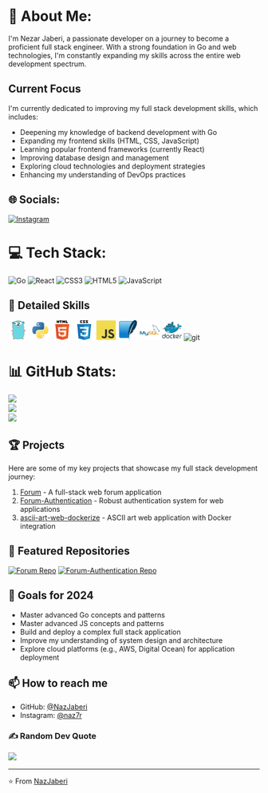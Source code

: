 # 💫 About Me:
I'm Nezar Jaberi, a passionate developer on a journey to become a proficient full stack engineer. With a strong foundation in Go and web technologies, I'm constantly expanding my skills across the entire web development spectrum.

## Current Focus

I'm currently dedicated to improving my full stack development skills, which includes:

- Deepening my knowledge of backend development with Go
- Expanding my frontend skills (HTML, CSS, JavaScript)
- Learning popular frontend frameworks (currently React)
- Improving database design and management
- Exploring cloud technologies and deployment strategies
- Enhancing my understanding of DevOps practices

## 🌐 Socials:
[![Instagram](https://img.shields.io/badge/Instagram-%23E4405F.svg?logo=Instagram&logoColor=white)](https://instagram.com/naz7r) 

# 💻 Tech Stack:
![Go](https://img.shields.io/badge/go-%2300ADD8.svg?style=for-the-badge&logo=go&logoColor=white) ![React](https://img.shields.io/badge/react-%2320232a.svg?style=for-the-badge&logo=react&logoColor=%2361DAFB) ![CSS3](https://img.shields.io/badge/css3-%231572B6.svg?style=for-the-badge&logo=css3&logoColor=white) ![HTML5](https://img.shields.io/badge/html5-%23E34F26.svg?style=for-the-badge&logo=html5&logoColor=white) ![JavaScript](https://img.shields.io/badge/javascript-%23323330.svg?style=for-the-badge&logo=javascript&logoColor=%23F7DF1E)

## 🚀 Detailed Skills
<p align="left">
  <img src="https://raw.githubusercontent.com/devicons/devicon/master/icons/go/go-original.svg" alt="go" width="40" height="40"/>
  <img src="https://raw.githubusercontent.com/devicons/devicon/master/icons/python/python-original.svg" alt="python" width="40" height="40"/>
  <img src="https://raw.githubusercontent.com/devicons/devicon/master/icons/html5/html5-original-wordmark.svg" alt="html5" width="40" height="40"/>
  <img src="https://raw.githubusercontent.com/devicons/devicon/master/icons/css3/css3-original-wordmark.svg" alt="css3" width="40" height="40"/>
  <img src="https://raw.githubusercontent.com/devicons/devicon/master/icons/javascript/javascript-original.svg" alt="javascript" width="40" height="40"/>
  <img src="https://raw.githubusercontent.com/devicons/devicon/master/icons/sqlite/sqlite-original.svg" alt="sqlite" width="40" height="40"/>
  <img src="https://raw.githubusercontent.com/devicons/devicon/master/icons/mysql/mysql-original-wordmark.svg" alt="mysql" width="40" height="40"/>
  <img src="https://raw.githubusercontent.com/devicons/devicon/master/icons/docker/docker-original-wordmark.svg" alt="docker" width="40" height="40"/>
  <img src="https://www.vectorlogo.zone/logos/git-scm/git-scm-icon.svg" alt="git" width="40" height="40"/>
</p>

# 📊 GitHub Stats:
![](https://github-readme-stats.vercel.app/api?username=NazJaberi&theme=material-palenight&hide_border=false&include_all_commits=true&count_private=true)<br/>
![](https://github-readme-streak-stats.herokuapp.com/?user=NazJaberi&theme=material-palenight&hide_border=false)<br/>
![](https://github-readme-stats.vercel.app/api/top-langs/?username=NazJaberi&theme=material-palenight&hide_border=false&include_all_commits=true&count_private=true&layout=compact)

## 🏆 Projects
Here are some of my key projects that showcase my full stack development journey:

1. [Forum](https://github.com/NazJaberi/Forum) - A full-stack web forum application
2. [Forum-Authentication](https://github.com/NazJaberi/Forum-Authentication) - Robust authentication system for web applications
3. [ascii-art-web-dockerize](https://github.com/NazJaberi/ascii-art-web-dockerize) - ASCII art web application with Docker integration

## 🌟 Featured Repositories
[![Forum Repo](https://github-readme-stats.vercel.app/api/pin/?username=NazJaberi&repo=Forum)](https://github.com/NazJaberi/Forum)
[![Forum-Authentication Repo](https://github-readme-stats.vercel.app/api/pin/?username=NazJaberi&repo=Forum-Authentication)](https://github.com/NazJaberi/Forum-Authentication)

## 🎯 Goals for 2024
- Master advanced Go concepts and patterns
- Master advanced JS concepts and patterns
- Build and deploy a complex full stack application
- Improve my understanding of system design and architecture
- Explore cloud platforms (e.g., AWS, Digital Ocean) for application deployment

## 📫 How to reach me
- GitHub: [@NazJaberi](https://github.com/NazJaberi)
- Instagram: [@naz7r](https://instagram.com/naz7r)

### ✍️ Random Dev Quote
![](https://quotes-github-readme.vercel.app/api?type=horizontal&theme=radical)

---

⭐️ From [NazJaberi](https://github.com/NazJaberi)
